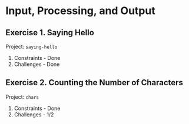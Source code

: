 # Input, Processing, and Output

## Exercise 1. Saying Hello

Project: `saying-hello`

1. Constraints - Done
2. Challenges - Done

## Exercise 2. Counting the Number of Characters

Project: `chars`

1. Constraints - Done
2. Challenges - 1/2